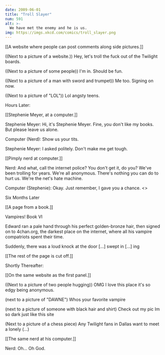 ```yaml
---
date: 2009-06-01
title: "Troll Slayer"
num: 591
alt: >-
  We have met the enemy and he is us.
img: https://imgs.xkcd.com/comics/troll_slayer.png
---
```

[[A website where people can post comments along side pictures.]]

((Next to a picture of a website.)) Hey, let's troll the fuck out of the Twilight boards.

((Next to a picture of some people)) I'm in.  Should be fun.

((Next to a picture of a man with sword and trumpet)) Me too. Signing on now.

((Next to a picture of "LOL")) Lol angsty teens.

Hours Later:

[[Stephenie Meyer, at a computer.]]

Stephenie Meyer: Hi, it's Stephenie Meyer. Fine, you don't like my books. But please leave us alone.

Computer (Nerd): Show us your tits.

Stephenie Meyer: I asked politely. Don't make me get tough.

[[Pimply nerd at computer.]]

Nerd: And what, call the internet police? You don't get it, do you? We've been trolling for years. We're all anonymous. There's nothing you can do to hurt us. We're the net's hate machine.

Computer (Stephenie): Okay. Just remember, I gave you a chance. <<Disconnected>>

Six Months Later

[[A page from a book.]]

Vampires! Book VI

Edward ran a pale hand through his perfect golden-bronze hair, then signed on to 4chan.org, the darkest place on the internet, where all his vampire compatriots spent their time.

Suddenly, there was a loud knock at the door [...] swept in [...] ing

[[The rest of the page is cut off.]]

Shortly Thereafter:

[[On the same website as the first panel.]]

((Next to a picture of two people hugging)) OMG I love this place it's so edgy being anonymous.

(next to a picture of "DAWNE") Whos your favorite vampire

(next to a picture of someone with black hair and shirt) Check out my pic Im so dark just like this site

(Next to a picture of a chess piece) Any Twilight fans in Dallas want to meet a lonely (...)

[[The same nerd at his computer.]]

Nerd: Oh... Oh God.

